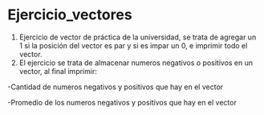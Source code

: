 # Ejercicio_vectores

1) Ejercicio de vector de práctica de la universidad, se trata de agregar un 1 si la posición del vector es par y si es impar un 0, e imprimir todo el vector.
2) El ejercicio se trata de almacenar numeros negativos o positivos en un vector, al final imprimir:

-Cantidad de numeros negativos y positivos que hay en el vector

-Promedio de los numeros negativos y positivos que hay en el vector

